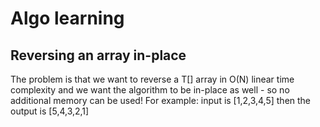# Algo learning
## Reversing an array in-place
The problem is that we want to reverse a T[] array in O(N) linear time complexity 
and we want the algorithm to be in-place as well - so no additional memory can be used!
For example: input is [1,2,3,4,5] then the output is [5,4,3,2,1]